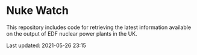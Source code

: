 # Nuke Watch

This repository includes code for retrieving the latest information available on the output of EDF nuclear power plants in the UK.

Last updated: 2021-05-26 23:15